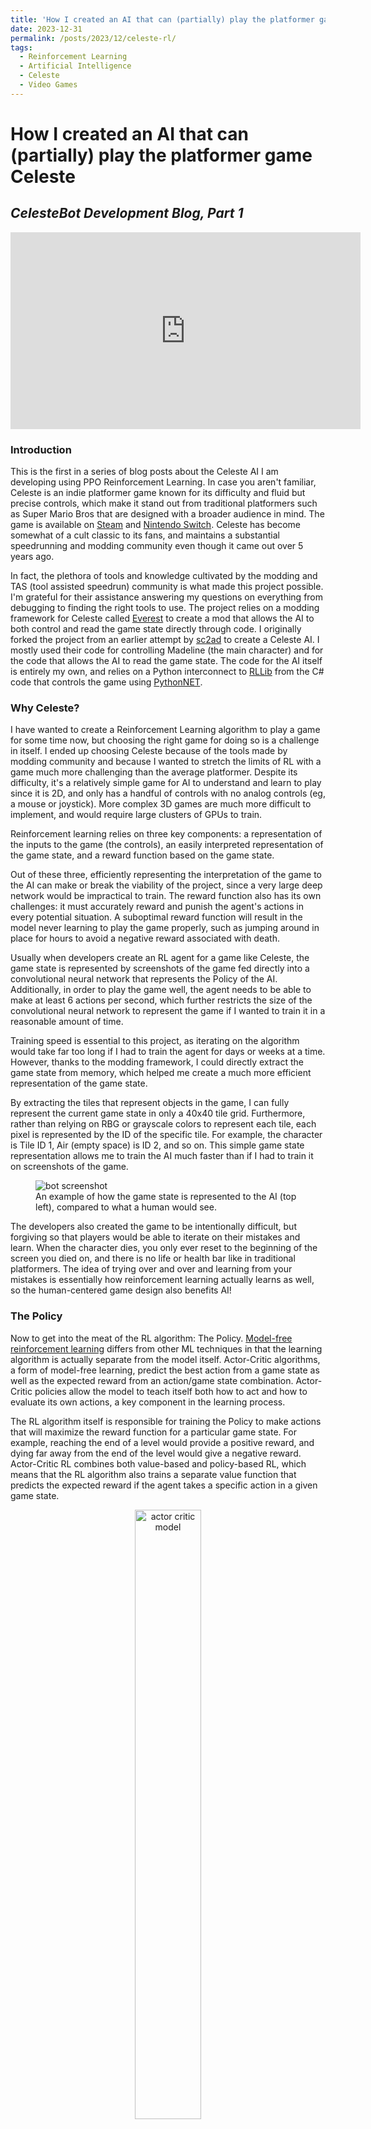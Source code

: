```yaml
---
title: 'How I created an AI that can (partially) play the platformer game Celeste'
date: 2023-12-31
permalink: /posts/2023/12/celeste-rl/
tags:
  - Reinforcement Learning
  - Artificial Intelligence
  - Celeste
  - Video Games
---
```



How I created an AI that can (partially) play the platformer game Celeste 
======
## _CelesteBot Development Blog, Part 1_
<iframe width="560" height="315" src="https://www.youtube.com/embed/n_Q_P1CvZiI?si=N1_T9xnXKfqw77un" title="YouTube video player" frameborder="0" allow="accelerometer; autoplay; clipboard-write; encrypted-media; gyroscope; picture-in-picture; web-share" allowfullscreen></iframe>

### Introduction
This is the first in a series of blog posts about the Celeste AI I am developing using PPO Reinforcement Learning. In case you aren't familiar, Celeste is an indie platformer game known for its difficulty and fluid but precise controls, which make it stand out from traditional platformers such as Super Mario Bros that are designed with a broader audience in mind. The game is available on [Steam](https://store.steampowered.com/app/504230/Celeste/) and [Nintendo Switch](https://www.nintendo.com/games/detail/celeste-switch/). Celeste has become somewhat of a cult classic to its fans, and maintains a substantial speedrunning and modding community even though it came out over 5 years ago.

In fact, the plethora of tools and knowledge cultivated by the modding and TAS (tool assisted speedrun) community is what made this project possible. I'm grateful for their assistance answering my questions on everything from debugging to finding the right tools to use. The project relies on a modding framework for Celeste called [Everest](https://everestapi.github.io/) to create a mod that allows the AI to both control and read the game state directly through code. I originally forked the project from an earlier attempt by [sc2ad](https://github.com/sc2ad/CelesteBot) to create a Celeste AI. I mostly used their code for controlling Madeline (the main character) and for the code that allows the AI to read the game state. The code for the AI itself is entirely my own, and relies on a Python interconnect to [RLLib](https://docs.ray.io/en/latest/rllib/index.html) from the C# code that controls the game using [PythonNET](https://github.com/pythonnet/pythonnet/wiki). 

### Why Celeste?

I have wanted to create a Reinforcement Learning algorithm to play a game for some time now, but choosing the right game for doing so is a challenge in itself. I ended up choosing Celeste because of the tools made by modding community and because I wanted to stretch the limits of RL with a game much more challenging than the average platformer. Despite its difficulty, it's a relatively simple game for AI to understand and learn to play since it is 2D, and only has a handful of controls with no analog controls (eg, a mouse or joystick). More complex 3D games are much more difficult to implement, and would require large clusters of GPUs to train. 

Reinforcement learning relies on three key components: a representation of the inputs to the game (the controls), an easily interpreted representation of the game state, and a reward function based on the game state. 

Out of these three, efficiently representing the interpretation of the game to the AI can make or break the viability of the project, since a very large deep network would be impractical to train. The reward function also has its own challenges: it must accurately reward and punish the agent's actions in every potential situation. A suboptimal reward function will result in the model never learning to play the game properly, such as jumping around in place for hours to avoid a negative reward associated with death.  

Usually when developers create an RL agent for a game like Celeste, the game state is represented by screenshots of the game fed directly into a convolutional neural network that represents the Policy of the AI. Additionally, in order to play the game well, the agent needs to be able to make at least 6 actions per second, which further restricts the size of the convolutional neural network to represent the game if I wanted to train it in a reasonable amount of time. 

Training speed is essential to this project, as iterating on the algorithm would take far too long if I had to train the agent for days or weeks at a time. However, thanks to the modding framework, I could directly extract the game state from memory, which helped me create a much more efficient representation of the game state. 

By extracting the tiles that represent objects in the game, I can fully represent the current game state in only a 40x40 tile grid. Furthermore, rather than relying on RBG or grayscale colors to represent each tile, each pixel is represented by the ID of the specific tile. For example, the character is Tile ID 1, Air (empty space) is ID 2, and so on. This simple game state representation allows me to train the AI much faster than if I had to train it on screenshots of the game.

<figure>
    <img src="/images/bot-screenshot-1.png"
         alt="bot screenshot">
    <figcaption>An example of how the game state is represented to the AI (top left), compared to what a human would see.</figcaption>
</figure>
The developers also created the game to be intentionally difficult, but forgiving so that players would be able to iterate on their mistakes and learn. When the character dies, you only ever reset to the beginning of the screen you died on, and there is no life or health bar like in traditional platformers. The idea of trying over and over and learning from your mistakes is essentially how reinforcement learning actually learns as well, so the human-centered game design also benefits AI! 

### The Policy

Now to get into the meat of the RL algorithm: The Policy. [Model-free reinforcement learning](https://arxiv.org/pdf/1811.12560.pdf) differs from other ML techniques in that the learning algorithm is actually separate from the model itself. Actor-Critic algorithms, a form of model-free learning, predict the best action from a game state as well as the expected reward from an action/game state combination. Actor-Critic policies allow the model to teach itself both how to act and how to evaluate its own actions, a key component in the learning process.

The RL algorithm itself is responsible for training the Policy to make actions that will maximize the reward function for a particular game state. For example, reaching the end of a level would provide a positive reward, and dying far away from the end of the level would give a negative reward. Actor-Critic RL combines both value-based and policy-based RL, which means that the RL algorithm also trains a separate value function that predicts the expected reward if the agent takes a specific action in a given game state.

<center> 
<figure>
    <img src="/images/actor-critic.png"
         alt="actor critic model" 
         width= "50%">
    <figcaption>A diagram showing the basics of an Actor-Critic algorithm <a href="https://inst.eecs.berkeley.edu/~cs188/sp20/assets/files/SuttonBartoIPRLBook2ndEd.pdf">Source</a></figcaption>
</figure> 
</center>

Researchers in recent years have iterated on several Actor-Critic algorithms for training reinforcement policies. For Celeste, I chose to use [Proximal Policy Optimization](https://arxiv.org/abs/1707.06347) (PPO) created by OpenAI since it is a performant algorithm that still meets the criteria of stabilizing the policy function on any given training batch. 

PPO is an on-policy algorithm, which means that it only uses data from the current Policy to train the Policy itself. This is in contrast to off-policy algorithms such as [Deep Q-Learning](https://arxiv.org/abs/1312.5602), which send external or random data to the game in order to explore new techniques. PPO uses a stochastic sampling algorithm to explore new techniques semi-randomly, which allows it to explore new techniques while still integrating some knowledge from the policy learned so far. 

As mentioned before, Celeste is a very difficult game, which means the policy algorithm must have the flexibility and sophistication required to learn complex new techniques and combinations of controls. However, it's also important that the learner does not forget old techniques that it already mastered due to an over-eagerness to reward or punish certain actions during training. PPO is designed to balance between these two extremes, and works well for both learning new strategies through its stochastic action sampling, while avoiding infamous "catastrophic unlearning" of other policies like DQN by limiting the amount of change to the policy during a particular training step. PPO is also a well-proven algorithm across many domains, from defeating the best human players at DOTA2 to refining ChatGPT to give more human-like responses.



#### The Reward Function 
 The goal of any reinforcement learning agent is to maximize the expected cumulative reward, called return, by choosing the best action at each step. The reinforcement learning algorithm updates the policy based on the agent’s experiences of states, actions, and rewards. The reward function is a subjective choice based on the goals of the agent and essentially encodes the goals of the agent. Since the reward is automatically calculated in a function for every game state, this means that the RL agent teaches itself to play the game without any human input! [^1]

For CelesteBot, I chose to use a reward function that rewards the agent for moving towards the end of the level, and penalizes the agent for dying based on how close to the goal it reached. The reward function is calculated by taking the difference in positions between the current game state and the previous game state, and then adding a reward for moving towards the end of the level and subtracting a reward for dying. The reward function is also scaled by the number of frames that have passed since the last reward was given, which essentially means that the agent is rewarded for moving towards the end of the level as quickly as possible.

Here is some pseudocode for the reward function:

```python
def reward_function(current_state, previous_state):
    # Calculate the difference in position between the current and previous state
    delta_x = current_state.x - previous_state.x
    delta_y = current_state.y - previous_state.y

    # Calculate the reward for moving towards the end of the level
    reward = delta_x * 0.1 + delta_y * 0.1
    
    # Reward the agent more for exploring further than it has reached so far in the current episode than it is punished for moving away from the end of the level
    if furthest_reached_in_level(current_state):
        reward *= 4
    # Calculate the reward for dying: Reward is scaled by how close to the end of the level the agent was
    if current_state.dead:
        reward -= 1000 * (1 - delta_x / level_width)

    # Scale the reward by the number of frames that have passed since the last reward
    reward *= 1 / (current_state.frame_count - previous_state.frame_count)

    return reward
```
_Disclosure: GitHub Copilot helped write this pseudocode based on the original function._

The agent is rewarded much more for discovering new paths towards the goal than it is punished for moving away from the goal to encourage exploration by backtracking when necessary. I also break down the change in position into x and y components, and reward the agent as long as it moves towards the goal in at least one dimension. 

Most of the time while playing the game normally, you are moving either up and down or left and right, so it doesn't make sense to heavily reward the agent for moving diagonally. There are also situations where sometimes you have to backtrack to make progress, so I don't want to punish the agent too heavily for moving away from the goal in a certain direction.

One meta-problem with the reward function when learning to play the game normally is that the first 2 chapters require moving up and to the right, whereas later in the game the player needs to move in many other directions. The result is that the initial version of the agent tends to always try to go up and right even if the level is meant to go from the right to the left. 

The solution to this is to train the agent on a variety of levels in a random order, which should help the agent learn to move in all directions. The next stage of the project will use the [Celeste Randomizer](https://github.com/rhelmot/CelesteRandomizer) to generate a random order of levels to train the agent on, which will help the agent learn to play in any given level at the cost of slower overall training.

Overall, the reward function essentially rewards moving towards the goal very quickly and especially towards areas it hasn't reached before. This maps to how a human would play the game normally, as even regular players don't usually waste time while playing games by going back and forth before going to the exit. The agent also learns to avoid dying early in the level, but can actually be rewarded for dying very close to the level. Over-punishing death results in an agent that's too afraid to learn, and just like a human player, the agent will have to die many times in order to learn how to play the game.

#### The Policy Model
Finally, the Policy model itself is a neural network that takes in the game state and outputs the best action to take. The Policy model is a convolutional neural network that takes in a 40x40 pixel grid representing the game state, and outputs the best action to take.[^2] I also added several attention layers to the model in order to create a sense of "memory" in the neural network, similar to how LLMs learn language data. These attention layers are essential to learning a more difficult game like Celeste, since they allow the agent to use past actions and game states to help understand what to do in the future in the same way a human would play the game. The model is trained by the PPO algorithm described earlier. Unlike traditional deep learning, designing the deep model itself is a much smaller part of the overall project, since the PPO algorithm is mostly responsible the quality of the trained model.

Model Architecture passed through RLLib, provided for those familiar with Deep Learning:
```json
{
    "conv_filters": [[16, [3, 3], 2], [32, [3, 3], 2], [64, [3, 3], 1]],
    "attention_dim": 256,
    "attention_head_dim": 128,
    "attention_num_transformer_units": 6,
    "attention_memory_inference": 50,
    "attention_memory_training": 50,
    "attention_num_heads": 6
}
```

### Parallelized Training Architecture

As mentioned before, the three key components of reinforcement learning are the controls, the game state, and the reward function. However, in order to scale the training of the AI, I created high-level three components to manage the overall system architecture: the game client, the reinforcement learning server for training and inference, and the interconnect between the game client and the server. By separating the game client process from the RL algorithm, I can run several instances of Celeste at once to parallelize the training of the RL algorithm.

The overall architecture as well as the RL algorithm itself are implemented using [RLLib](https://docs.ray.io/en/latest/rllib/index.html), which is a reinforcement learning library built on top of [Ray](https://docs.ray.io/en/latest/index.html). RLLib is a great library for distributed reinforcement learning, with several operating modes that allow you to train the RL algorithm across several instances of the game at the same time. Although I only had one computer, I used the server/client mode to train the RL algorithm across multiple game clients at once, which reduced training time for a basic agent from around a day to a few hours. 

<figure>
    <img src="/images/rllib-envs.png"
         alt="RLLib environment description">
    <figcaption>The architecture I used for the RL training system.</figcaption>
</figure>

A single server process managed all the RL training and inference from game states and rewards received from several game clients, which hooked directly into an instance of Celeste. The PolicyClient is in Python, and connects directly into the game code to retrieve game state data and provide control inputs using PythonNET. The server process itself manages one child process per PolicyClient to handle inference, and another process for managing the training of the model itself.

Thanks to having 128GB of RAM and a beefy desktop CPU/GPU, I could run between 4 and 9 instances of Celeste training at once, depending on the complexity of the Policy model. As an additional benefit, since the server receives game state data from several games at once, each individual training mini-batch was less prone to overfitting to a particular level or game state than if I had only used a single instance of the game. 

### Other Optimizations

As you may have noticed from the sample video, the game runs much faster than normal speed and has no special graphics or textures. During training, the game runs at 4-10x the normal speed in order to increase the training speed per game client instance. The code for this is very simple, and essentially runs the entire frame calculation loop N times every normal frame, where N is the speedup factor.

For optimizing the graphics, I extracted the SimplifiedGraphics optimizations from [CelesteTAS](https://github.com/EverestAPI/CelesteTAS-EverestInterop/tree/master/CelesteTAS-EverestInterop/Source) in order to only display the very minimum needed to understand the game visually. These optimizations remove all the "fun" graphics that add to the experience of the game, but don't provide any gameplay value.
### Results and Next Steps
With all the pieces in place, I was able to train a basic agent that could beat the first 1.5 chapters of the game. I used the Population Bandit 2 search algorithm in order to tune hyperparameters, which helps the agent learn much more efficiently. The agent is able to learn how to beat the first chapter of the game, but struggles to learn how to beat the second half of the second chapter. The total training time for the agent was around 8-12 hours, which is much faster than I expected!

This initial stage of this project centered around creating the framework to interpret the game state and to create a basic agent that showed that the concept of an RL agent playing Celeste is possible. However, the levels that come after the first 2 chapters are much more difficult than the levels it has learned to play so far. The next part of the project will focus on improving the agent's ability to learn to play the game by improving the model architecture and training process, such as through the level randomizer I mentioned earlier.

### Solving the Meta-Exploration Problem
Another large problem I haven't mentioned yet is that the agent can learn how to beat a level by reaching the goal of the level, but it doesn't know how to choose the end of the level! So far, I have manually encoded the coordinates of the ends of levels as a stopgap, but this would quickly become very labor-intensive and somewhat defeats the purpose of an autonomous agent. 

One solution would be to train a separate model to predict the end of the level, and then use that model to choose the end of the level. However, this would require a lot of extra training time, and would require a lot of extra work to integrate the two models together.

A simpler solution is to make the goal of the agent to be the opposite side of the screen it's currently on, but this would only work for linear chapters. Some of the later chapters require revisiting earlier screens and taking non-linear paths to the end of the level, so this solution wouldn't work for those levels.

However, I have come up with a more novel solution that would solve the problem without requiring a large amount of extra effort on my behalf, and would truly make the bot an autonomous agent. In order to get there, I took a step back to understand the problem from a higher level. 

Essentially, the RL agent can learn how to beat a particular level, but it doesn't actually know what the game of Celeste is the way a human understands it. For example, if a human is playing the level which branches out into several additional levels, but requires the player to revisit the original level, the human would understand the purpose of the level based on the context of the game, and potentially online resources if they got stuck.

This kind of logical reasoning task is traditionally very difficult for most AI to accomplish, especially one as simple as the deep neural network I'm training. However, LLMs such as GPT4 have the logical reasoning capabilities to accomplish this kind of task. For example, consider the following prompt:

>You will now be playing as a "Driver" for an human who is playing through levels of the game Celeste. The human will play through the level, but you are responsible for which adjacent room to go to next, based on information about the game and information given to you about recent rooms visited.
> 
> We're in Chapter 0 Prologue. Here's some information about the chapter
"# Celeste Prologue Walkthrough
>
> - Start: Go right and jump over the falling blocks.
> - Section 1: Climb up the wall and wall jump to the right. Run across the collapsing bridge and jump to the right.
> - Section 2: Climb up the wall and wall jump to the right. Run across the collapsing bridge and jump to the right.
> - Section 3: Jump over the fence and go right. Dash to the right and land on the platform.
> - Section 4: You have completed the Prologue!"
> 
> We're starting in the prologue, and the player is in the first room. There's one room to the left and to the right. The player is at (100, 100) and the level is a rectangle whose bottom left is at (100, 100) and top right is at (1100, 700). What's the target coordinates for the player to aim for next? Answer in coordinates corresponding to a side of the rectangle where the player should go. Don't include any additional text, respond exactly in the format: "(X, Y)"

Prompting GPT4 in this manner essentially asks the LLM to use its a human-level understanding of what it means to _actually play a video game _ to reach the goals of the game. From my testing, for simpler levels it provides the correct answers. The walkthrough itself was generated with GPT4 by summarizing walkthroughs available online, and the coordinates are taken directly from the game state. Since GPT4 provides coordinates for the goal of the level as an output, the RL agent already knows how to use the information it provides!

However, this method is not guaranteed to work for more complex situations, and will require more time and iteration to get right. I'm excited to see how this project progresses, and I hope you are too! I will return with a Part 2 once I have more updates to share.

### Conclusion
When I first started this project, I estimated it only had about a 30-40% chance of success in a few weeks of continuous effort from one person. Thanks to the modding community, open source RL libraries, and the cumulative effort of the AI research community, it turned out to be far more doable than I originally anticipated! The body of work presented here represents around 100-150 hours of work, and already has solved many of the hardest roadblocks facing a successful Celeste AI that can beat the game completely. I had a great time learning to use the modding frameworks, RL frameworks, and sharing it with the community. I even hosted silent Discord streams where a few people watched the bot learn to play the game for hours at a time, which was a lot of fun.

If you're interested in learning more about the project, check out the [GitHub repo](https://github.com/Ashvio/CelesteBot). You can even make contributions of your own! I'm also happy to answer any questions you have about the project, so feel free to reach out to my contact information in the sidebar.


[^1]: Some techniques such as Reinforcement Learning with Human Feedback (RLHF), which is used to help refine LLMs like ChatGPT, do require human input.
[^2]: There are only 40 by 23 tiles visible on the Celeste screen at any time, but cNNs require a square input, so I padded the input to be 40x40.